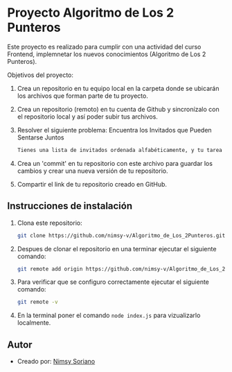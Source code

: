 # Proyecto Algoritmo de Los 2 Punteros

Este proyecto es realizado para cumplir con una actividad del curso Frontend, implemnetar los nuevos conocimientos (Algoritmo de Los 2 Punteros).

Objetivos del proyecto:

1. Crea un repositorio en tu equipo local en la carpeta donde se ubicarán los archivos que forman parte de tu proyecto.
2. Crea un repositorio (remoto) en tu cuenta de Github y sincronízalo con el repositorio local y así poder subir tus archivos.
3. Resolver el siguiente problema: Encuentra los Invitados que Pueden Sentarse Juntos

   ```bash
   Tienes una lista de invitados ordenada alfabéticamente, y tu tarea es organizar la mesa para una cena. Sin embargo, algunos invitados prefieren sentarse junto a personas cuyo nombre empieza con la misma letra que el suyo. Tu objetivo es encontrar el primer par de invitados consecutivos que puedan sentarse juntos según este criterio.
   ```

4. Crea un 'commit' en tu repositorio con este archivo para guardar los cambios y crear una nueva versión de tu repositorio.
5. Compartir el link de tu repositorio creado en GitHub.

## Instrucciones de instalación

1. Clona este repositorio:

   ```bash
   git clone https://github.com/nimsy-v/Algoritmo_de_Los_2Punteros.git
   ```

2. Despues de clonar el repositorio en una terminar ejecutar el siguiente comando:

   ```bash
   git remote add origin https://github.com/nimsy-v/Algoritmo_de_Los_2Punteros.git
   ```

3. Para verificar que se configuro correctamente ejecutar el siguiente comando:

   ```bash
   git remote -v
   ```

4. En la terminal poner el comando `node index.js` para vizualizarlo localmente.

## Autor

- Creado por: [Nimsy Soriano](https://github.com/nimsy-v)
